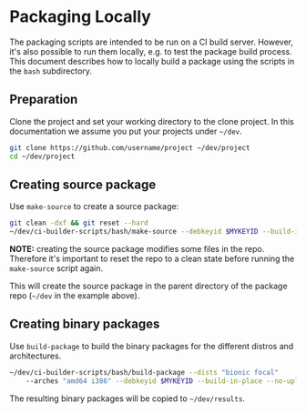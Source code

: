 # Packaging Locally

The packaging scripts are intended to be run on a CI build server. However,
it's also possible to run them locally, e.g. to test the package build process.
This document describes how to locally build a package using the scripts in
the `bash` subdirectory.

## Preparation

Clone the project and set your working directory to the clone project. In
this documentation we assume you put your projects under `~/dev`.

```bash
git clone https://github.com/username/project ~/dev/project
cd ~/dev/project
```

## Creating source package

Use `make-source` to create a source package:

```bash
git clean -dxf && git reset --hard
~/dev/ci-builder-scripts/bash/make-source --debkeyid $MYKEYID --build-in-place
```

**NOTE:** creating the source package modifies some files in the repo. Therefore
it's important to reset the repo to a clean state before running the
`make-source` script again.

This will create the source package in the parent directory of the package repo
(`~/dev` in the example above).

## Creating binary packages

Use `build-package` to build the binary packages for the different distros and
architectures.

```bash
~/dev/ci-builder-scripts/bash/build-package --dists "bionic focal"
	--arches "amd64 i386" --debkeyid $MYKEYID --build-in-place --no-upload
```

The resulting binary packages will be copied to `~/dev/results`.
